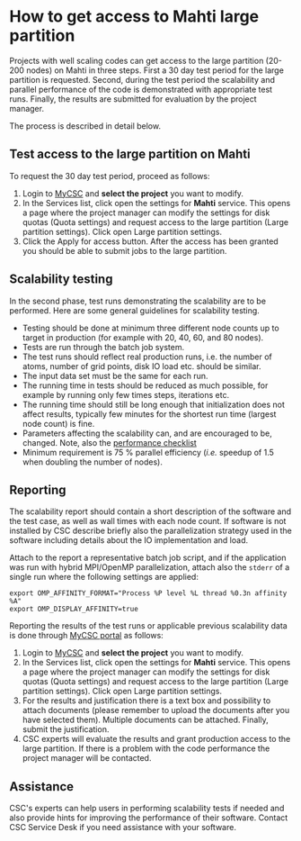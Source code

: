 # How to get access to Mahti large partition

Projects with well scaling codes can get access to the large partition (20-200 nodes) on Mahti in three steps. First a 30 day test period for the large partition is requested. Second, during the test period the scalability and parallel performance of the code is demonstrated with appropriate test runs. Finally, the results are submitted for evaluation by the project manager.

The process is described in detail below.

## Test access to the large partition on Mahti

To request the 30 day test period, proceed as follows:

1. Login to [MyCSC](https://my.csc.fi) and **select the project** you want to
   modify.
1. In the Services list, click open the settings for **Mahti** service. This
   opens a page where the project manager can modify the settings for disk quotas (Quota settings) and request access to the large partition (Large partition settings). Click open Large partition settings.
1. Click the Apply for access button. After the access has been granted you should be able to submit jobs to the large partition.   

## Scalability testing

In the second phase, test runs demonstrating the scalability are to be performed. Here are some general guidelines for scalability testing.

* Testing should be done at minimum three different node counts up to
target in production (for example with 20, 40, 60, and 80 nodes).
* Tests are run through the batch job system.
* The test runs should reflect real production runs, i.e. the number of
atoms, number of grid points, disk IO load etc. should be similar. 
* The input data set must be the same for each run.
* The running time in tests should be reduced as much possible, for
example by running only few times steps, iterations etc.
* The running time should still be long enough that initialization does
not affect results, typically few minutes for the shortest run time
(largest node count) is fine.
* Parameters affecting the scalability can, and are encouraged to be,
changed. Note, also the [performance checklist](../computing/running/performance-checklist.md)
* Minimum requirement is 75 % parallel efficiency (*i.e.* speedup of 1.5 when doubling the number of nodes).


## Reporting

The scalability report should contain a short description of the
software and the test case, as well as wall times with each node count.
If software is not installed by CSC describe briefly also the
parallelization strategy used in the software including details about
the IO implementation and load.

Attach to the report a representative batch job script, and if the
application was run with hybrid MPI/OpenMP parallelization, attach also the
`stderr` of a single run where the following settings are applied:

```
export OMP_AFFINITY_FORMAT="Process %P level %L thread %0.3n affinity %A"
export OMP_DISPLAY_AFFINITY=true
```

Reporting the results of the test runs or applicable previous scalability data is done through [MyCSC
portal](https://my.csc.fi) as follows:

1. Login to [MyCSC](https://my.csc.fi) and **select the project** you want to
   modify.
1. In the Services list, click open the settings for **Mahti** service. This
   opens a page where the project manager can modify the settings for disk quotas (Quota settings) and request access to the large partition (Large partition settings). Click open Large partition settings.
1. For the results and justification there is a text box and possibility to attach documents (please remember to upload the documents after you have selected them). Multiple documents can be attached. Finally, submit the justification.
1. CSC experts will evaluate the results and grant production access to the large partition. If there is a problem with the code performance the project manager will be contacted.

## Assistance

CSC's experts can help users in performing scalability tests if needed
and also provide hints for improving the performance of their software.
Contact CSC Service Desk if you need assistance with your software.

